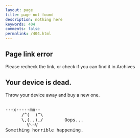 ```yaml
---
layout: page
title: page not found
description: nothing here
keywords: 404
comments: false
permalink: /404.html
---
```




## Page link error

Please recheck the link, or check if you can find it in Archives


## Your device is dead.

Throw your device away and buy a new one.

<!----------------------------------------------------------------
         mm
      /^(  )^\                     Ascii arts included in this page:
      \,(..),/                     - R2D2, provided by: http://www.chris.com/
        V~~V                       - Texts, generated from: http://www.network-science.de/ascii/  
                                   http:// cnfeat.github.io
            
------------------------------------------------------------------>

  <style>
    pre {
          background: none;
          border: none;
    }
  </style>

  <pre>         
---x-----mm--
      /^(  )^\
      \,(..),/        Oops...
        V~~V                     
Something horrible happening.
    </pre>
